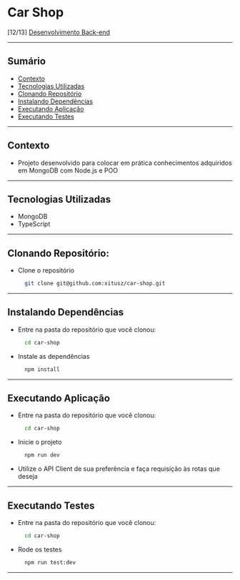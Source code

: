 # Car Shop
[12/13] [Desenvolvimento Back-end](https://github.com/xitusz/Trybe/tree/main/03_Desenvolvimento-Back-end)

---

## Sumário

- [Contexto](#contexto)
- [Tecnologias Utilizadas](#tecnologias-utilizadas)
- [Clonando Repositório](#clonando-repositório)
- [Instalando Dependências](#instalando-dependências)
- [Executando Aplicação](#executando-aplicação)
- [Executando Testes](#executando-testes)

---

## Contexto

* Projeto desenvolvido para colocar em prática conhecimentos adquiridos em MongoDB com Node.js e POO

---

## Tecnologias Utilizadas

* MongoDB
* TypeScript

---

## Clonando Repositório:

* Clone o repositório
  ```sh
    git clone git@github.com:xitusz/car-shop.git
  ```

---

## Instalando Dependências

* Entre na pasta do repositório que você clonou:
  ```sh
    cd car-shop
  ```

* Instale as dependências
  ```sh
    npm install
  ```

---

## Executando Aplicação

* Entre na pasta do repositório que você clonou:
  ```sh
    cd car-shop
  ```

* Inicie o projeto
  ```sh
    npm run dev
  ```

* Utilize o API Client de sua preferência e faça requisição às rotas que deseja

---

## Executando Testes

* Entre na pasta do repositório que você clonou:
  ```sh
    cd car-shop
  ```

* Rode os testes
  ```sh
    npm run test:dev
  ```

---
